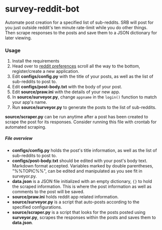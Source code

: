 # survey-reddit-bot

Automate post creation for a specified list of sub-reddits.
SRB will post for you just outside reddit's ten minute rate-limit while you do other things.
Then scrape responses to the posts and save them to a JSON dictionary for later viewing.

### Usage
1) Install the requirements
2) Head over to [reddit preferences](https://www.reddit.com/prefs/apps/) scroll all the way to the bottom, register/create a new application.
3) Edit __configs/config.py__ with the title of your posts, as well as the list of sub-reddits to post to.
4) Edit __configs/post-body.txt__ with the body of your post.
5) Edit __source/praw.ini__ with the details of your new app.
6) In __source/surveyor.py__, change `appname` in the `login()` function to match your app's name.
7) Run __source/surveyor.py__ to generate the posts to the list of sub-reddits.

__source/scraper.py__ can be run anytime after a post has been created to scrape the post for its responses. Consider running this file with crontab for automated scraping.


##### File overview
- __configs/config.py__ holds the post's title information, as well as the list of sub-reddits to post to.
- __configs/post-body.txt__ should be edited with your post's body text. Markdown format accepted. Variables marked by double parentheses, "%%TOPIC%%", can be edited and manipulated as you see fit in surveyor.py.
- __data.json__ is a JSON file initialized with an empty dictionary, `{}` to hold the scraped information. This is where the post information as well as comments to the post will be saved.
- __source/praw.ini__ holds reddit app related information.
- __source/surveyor.py__ is a script that auto-posts according to the specified configurations.
- __source/scraper.py__ is a script that looks for the posts posted using __surveyor.py__, scrapes the responses within the posts and saves them to __data.json__.

